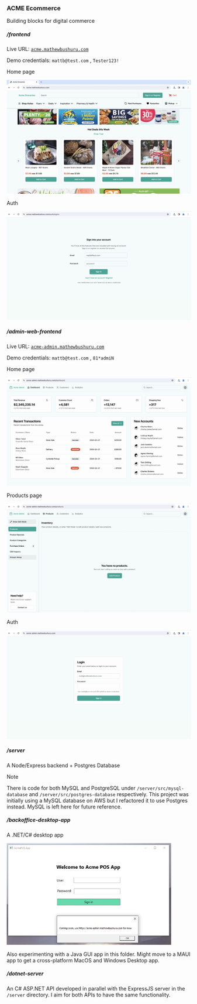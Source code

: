 ### ACME Ecommerce

Building blocks for digital commerce

##### /frontend

Live URL: [`acme.mathewbushuru.com`](https://acme.mathewbushuru.com/)

Demo credentials: `mattb@test.com` , `Tester123!`

Home page

![home](./.github/docs/frontend.jpg)

Auth

![sign](./.github/docs/frontend-signin.jpg)

##### /admin-web-frontend

Live URL: [`acme-admin.mathewbushuru.com`](https://acme-admin.mathewbushuru.com/)

Demo credentials: `mattb@test.com` , `81*admiN`

Home page

![home](./.github/docs/admin-frontend2.jpg)

Products page

![product](./.github/docs/admin-products.jpg)

Auth

![sign](./.github/docs/admin-frontend-signin.jpg)

##### /server

A Node/Express backend + Postgres Database

> [!NOTE]
> There is code for both MySQL and PostgreSQL under `/server/src/mysql-database` and `/server/src/postgres-database` respectively. This project was initially using a MySQL database on AWS but I refactored it to use Postgres instead. MySQL is left here for future reference.

##### /backoffice-desktop-app


A .NET/C# desktop app

<img src="./.github/docs/acme-pos-app.JPG" width="450px" />

Also experimenting with a Java GUI app in this folder. Might move to a MAUI app to get a cross-platform MacOS and Windows Desktop app.

##### /dotnet-server

An C# ASP.NET API developed in parallel with the ExpressJS server in the `/server` directory. I aim for both APIs to have the same functionality.